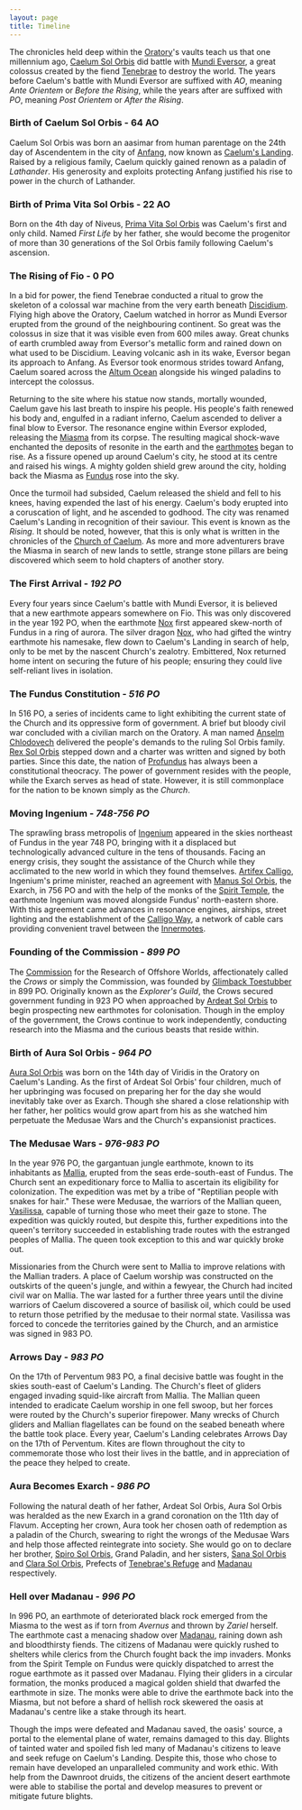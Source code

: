 ```yaml
---
layout: page
title: Timeline
---
```


The chronicles held deep within the [Oratory]()'s vaults teach us that one millennium ago, [Caelum Sol Orbis]() did battle with [Mundi Eversor](), a great colossus created by the fiend [Tenebrae]() to destroy the world. The years before Caelum's battle with Mundi Eversor are suffixed with *AO*, meaning *Ante Orientem* or *Before the Rising*, while the years after are suffixed with *PO*, meaning *Post Orientem* or *After the Rising*.

### Birth of Caelum Sol Orbis - 64 AO

Caelum Sol Orbis was born an aasimar from human parentage on the 24th day of Ascendentem in the city of [Anfang](), now known as [Caelum's Landing](). Raised by a religious family, Caelum quickly gained renown as a paladin of *Lathander*. His generosity and exploits protecting Anfang justified his rise to power in the church of Lathander.

### Birth of Prima Vita Sol Orbis - 22 AO

Born on the 4th day of Niveus, [Prima Vita Sol Orbis]() was Caelum's first and only child. Named *First Life* by her father, she would become the progenitor of more than 30 generations of the Sol Orbis family following Caelum's ascension.

### The Rising of Fio - 0 PO

In a bid for power, the fiend Tenebrae conducted a ritual to grow the skeleton of a colossal war machine from the very earth beneath [Discidium](). Flying high above the Oratory, Caelum watched in horror as Mundi Eversor erupted from the ground of the neighbouring continent. So great was the colossus in size that it was visible even from 600 miles away. Great chunks of earth crumbled away from Eversor's metallic form and rained down on what used to be Discidium. Leaving volcanic ash in its wake, Eversor began its approach to Anfang. As Eversor took enormous strides toward Anfang, Caelum soared across the [Altum Ocean]() alongside his winged paladins to intercept the colossus.

Returning to the site where his statue now stands, mortally wounded, Caelum gave his last breath to inspire his people. His people's faith renewed his body and, engulfed in a radiant inferno, Caelum ascended to deliver a final blow to Eversor. The resonance engine within Eversor exploded, releasing the [Miasma]() from its corpse. The resulting magical shock-wave enchanted the deposits of resonite in the earth and the [earthmotes]() began to rise. As a fissure opened up around Caelum's city, he stood at its centre and raised his wings. A mighty golden shield grew around the city, holding back the Miasma as [Fundus]() rose into the sky.

Once the turmoil had subsided, Caelum released the shield and fell to his knees, having expended the last of his energy. Caelum's body erupted into a coruscation of light, and he ascended to godhood. The city was renamed Caelum's Landing in recognition of their saviour. This event is known as the *Rising*. It should be noted, however, that this is only what is written in the chronicles of the [Church of Caelum](). As more and more adventurers brave the Miasma in search of new lands to settle, strange stone pillars are being discovered which seem to hold chapters of another story.

### The First Arrival - *192 PO*

Every four years since Caelum's battle with Mundi Eversor, it is believed that a new earthmote appears somewhere on Fio. This was only discovered in the year 192 PO, when the earthmote [Nox]() first appeared skew-north of Fundus in a ring of aurora. The silver dragon [Nox](), who had gifted the wintry earthmote his namesake, flew down to Caelum's Landing in search of help, only to be met by the nascent Church's zealotry. Embittered, Nox returned home intent on securing the future of his people; ensuring they could live self-reliant lives in isolation.

### The Fundus Constitution - *516 PO*

In 516 PO, a series of incidents came to light exhibiting the current state of the Church and its oppressive form of government. A brief but bloody civil war concluded with a civilian march on the Oratory. A man named [Anselm Chlodovech]() delivered the people's demands to the ruling Sol Orbis family. [Rex Sol Orbis]() stepped down and a charter was written and signed by both parties. Since this date, the nation of [Profundus]() has always been a constitutional theocracy. The power of government resides with the people, while the Exarch serves as head of state. However, it is still commonplace for the nation to be known simply as the *Church*.

### Moving Ingenium - *748-756 PO*

The sprawling brass metropolis of [Ingenium]() appeared in the skies northeast of Fundus in the year 748 PO, bringing with it a displaced but technologically advanced culture in the tens of thousands. Facing an energy crisis, they sought the assistance of the Church while they acclimated to the new world in which they found themselves. [Artifex Calligo](), Ingenium's prime minister, reached an agreement with [Manus Sol Orbis](), the Exarch, in 756 PO and with the help of the monks of the [Spirit Temple](), the earthmote Ingenium was moved alongside Fundus' north-eastern shore. With this agreement came advances in resonance engines, airships, street lighting and the establishment of the [Calligo Way](), a network of cable cars providing convenient travel between the [Innermotes]().

### Founding of the Commission - *899 PO*

The [Commission]() for the Research of Offshore Worlds, affectionately called the *Crows* or simply the Commission, was founded by [Glimback Toestubber]() in 899 PO. Originally known as the *Explorer's Guild*, the Crows secured government funding in 923 PO when approached by [Ardeat Sol Orbis]() to begin prospecting new earthmotes for colonisation. Though in the employ of the government, the Crows continue to work independently, conducting research into the Miasma and the curious beasts that reside within.

### Birth of Aura Sol Orbis - *964 PO*

[Aura Sol Orbis]() was born on the 14th day of Viridis in the Oratory on Caelum's Landing. As the first of Ardeat Sol Orbis' four children, much of her upbringing was focused on preparing her for the day she would inevitably take over as Exarch. Though she shared a close relationship with her father, her politics would grow apart from his as she watched him perpetuate the Medusae Wars and the Church's expansionist practices.

### The Medusae Wars - *976-983 PO*

In the year 976 PO, the gargantuan jungle earthmote, known to its inhabitants as [Mallia](), erupted from the seas erde-south-east of Fundus. The Church sent an expeditionary force to Mallia to ascertain its eligibility for colonization. The expedition was met by a tribe of "Reptilian people with snakes for hair." These were Medusae, the warriors of the Mallian queen, [Vasilissa](), capable of turning those who meet their gaze to stone. The expedition was quickly routed, but despite this, further expeditions into the queen's territory succeeded in establishing trade routes with the estranged peoples of Mallia. The queen took exception to this and war quickly broke out.

Missionaries from the Church were sent to Mallia to improve relations with the Mallian traders. A place of Caelum worship was constructed on the outskirts of the queen's jungle, and within a fewyear, the Church had incited civil war on Mallia. The war lasted for a further three years until the divine warriors of Caelum discovered a source of basilisk oil, which could be used to return those petrified by the medusae to their normal state. Vasilissa was forced to concede the territories gained by the Church, and an armistice was signed in 983 PO.

### Arrows Day - *983 PO*

On the 17th of Perventum 983 PO, a final decisive battle was fought in the skies south-east of Caelum's Landing. The Church's fleet of gliders engaged invading squid-like aircraft from Mallia. The Mallian queen intended to eradicate Caelum worship in one fell swoop, but her forces were routed by the Church's superior firepower. Many wrecks of Church gliders and Mallian flagellates can be found on the seabed beneath where the battle took place. Every year, Caelum's Landing celebrates Arrows Day on the 17th of Perventum. Kites are flown throughout the city to commemorate those who lost their lives in the battle, and in appreciation of the peace they helped to create.

### Aura Becomes Exarch - *986 PO*

Following the natural death of her father, Ardeat Sol Orbis, Aura Sol Orbis was heralded as the new Exarch in a grand coronation on the 11th day of Flavum. Accepting her crown, Aura took her chosen oath of redemption as a paladin of the Church, swearing to right the wrongs of the Medusae Wars and help those affected reintegrate into society. She would go on to declare her brother, [Spiro Sol Orbis](), Grand Paladin, and her sisters, [Sana Sol Orbis]() and [Clara Sol Orbis](), Prefects of [Tenebrae's Refuge]() and [Madanau]() respectively.

### Hell over Madanau - *996 PO*

In 996 PO, an earthmote of deteriorated black rock emerged from the Miasma to the west as if torn from *Avernus* and thrown by *Zariel* herself. The earthmote cast a menacing shadow over [Madanau](), raining down ash and bloodthirsty fiends. The citizens of Madanau were quickly rushed to shelters while clerics from the Church fought back the imp invaders. Monks from the Spirit Temple on Fundus were quickly dispatched to arrest the rogue earthmote as it passed over Madanau. Flying their gliders in a circular formation, the monks produced a magical golden shield that dwarfed the earthmote in size. The monks were able to drive the earthmote back into the Miasma, but not before a shard of hellish rock skewered the oasis at Madanau's centre like a stake through its heart.

Though the imps were defeated and Madanau saved, the oasis' source, a portal to the elemental plane of water, remains damaged to this day. Blights of tainted water and spoiled fish led many of Madanau's citizens to leave and seek refuge on Caelum's Landing. Despite this, those who chose to remain have developed an unparalleled community and work ethic. With help from the Dawnroot druids, the citizens of the ancient desert earthmote were able to stabilise the portal and develop measures to prevent or mitigate future blights.
